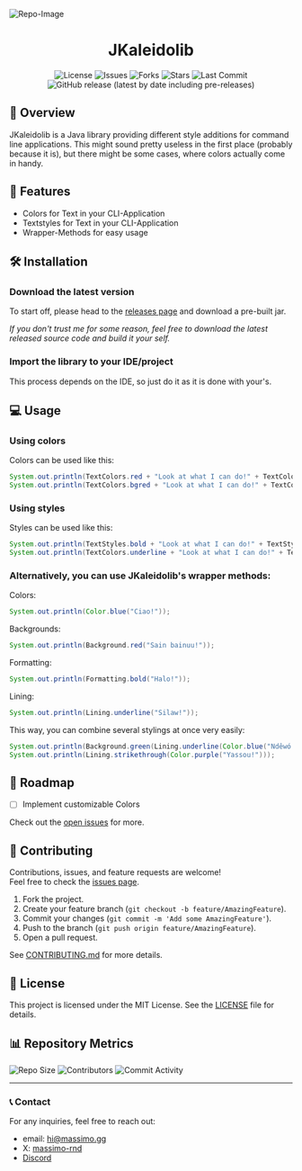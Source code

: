 ![Repo-Image](https://massimo.gg/github-images/jkaleidolib.webp)

<div align="center">

# JKaleidolib

![License](https://img.shields.io/github/license/massimo-rnd/jkaleidolib)
![Issues](https://img.shields.io/github/issues/massimo-rnd/jkaleidolib)
![Forks](https://img.shields.io/github/forks/massimo-rnd/jkaleidolib)
![Stars](https://img.shields.io/github/stars/massimo-rnd/jkaleidolib)
![Last Commit](https://img.shields.io/github/last-commit/massimo-rnd/jkaleidolib)
![GitHub release (latest by date including pre-releases)](https://img.shields.io/github/v/release/massimo-rnd/jkaleidolib?include_prereleases)

</div>

## 🚀 Overview

JKaleidolib is a Java library providing different style additions for command line applications. This might sound pretty useless in the first place (probably because it is), but there might be some cases, where colors actually come in handy.

## 🎯 Features

- Colors for Text in your CLI-Application
- Textstyles for Text in your CLI-Application
- Wrapper-Methods for easy usage

## 🛠️ Installation

### Download the latest version

To start off, please head to the [releases page](https://github.com/massimo-rnd/jkaleidolib/releases) and download a pre-built jar.

*If you don't trust me for some reason, feel free to download the latest released source code and build it your self.*

### Import the library to your IDE/project

This process depends on the IDE, so just do it as it is done with your's.

## 💻 Usage

### Using colors
Colors can be used like this:

```java
System.out.println(TextColors.red + "Look at what I can do!" + TextColors.reset);
System.out.println(TextColors.bgred + "Look at what I can do!" + TextColors.reset);
```

### Using styles
Styles can be used like this:

```java
System.out.println(TextStyles.bold + "Look at what I can do!" + TextStyles.reset);
System.out.println(TextColors.underline + "Look at what I can do!" + TextColors.reset);
```

### Alternatively, you can use JKaleidolib's wrapper methods:

Colors:

```java
System.out.println(Color.blue("Ciao!"));
```

Backgrounds:

```java
System.out.println(Background.red("Sain bainuu!"));
```

Formatting:

```java
System.out.println(Formatting.bold("Halo!"));
```

Lining:

```java
System.out.println(Lining.underline("Silaw!"));
```

This way, you can combine several stylings at once very easily:

```java
System.out.println(Background.green(Lining.underline(Color.blue("Ndêwó!"))));
System.out.println(Lining.strikethrough(Color.purple("Yassou!")));
```

## 🚧 Roadmap

- [ ] Implement customizable Colors

Check out the [open issues](https://github.com/massimo-rnd/jkaleidolib/issues) for more.

## 🤝 Contributing

Contributions, issues, and feature requests are welcome!  
Feel free to check the [issues page](https://github.com/massimo-rnd/jkaleidolib/issues).

1. Fork the project.
2. Create your feature branch (`git checkout -b feature/AmazingFeature`).
3. Commit your changes (`git commit -m 'Add some AmazingFeature'`).
4. Push to the branch (`git push origin feature/AmazingFeature`).
5. Open a pull request.

See [CONTRIBUTING.md](CONTRIBUTING.md) for more details.

## 📜 License

This project is licensed under the MIT License. See the [LICENSE](LICENSE) file for details.

## 📊 Repository Metrics

![Repo Size](https://img.shields.io/github/repo-size/massimo-rnd/jkaleidolib)
![Contributors](https://img.shields.io/github/contributors/massimo-rnd/jkaleidolib)
![Commit Activity](https://img.shields.io/github/commit-activity/m/massimo-rnd/jkaleidolib)

---

### 📞 Contact

For any inquiries, feel free to reach out:
- email: [hi@massimo.gg](mailto:hi@massimo.gg)
- X: [massimo-rnd](https://x.com/massimo-rnd)
- [Discord](https://discord.gg/wmC5AA6c)